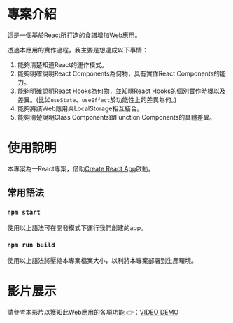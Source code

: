 # 專案介紹
這是一個基於React所打造的食譜增加Web應用。

透過本應用的實作過程，我主要是想達成以下事情：
1. 能夠清楚知道React的運作模式。
2. 能夠明確說明React Components為何物，具有實作React Components的能力。
3. 能夠明確說明React Hooks為何物，並知曉React Hooks的個別實作時機以及差異。(比如`useState`、`useEffect`於功能性上的差異為何。)
4. 能夠將該Ｗeb應用與LocalStorage相互結合。
5. 能夠清楚說明Class Components跟Function Components的具體差異。

# 使用說明
本專案為一React專案，借助[Create React App](https://github.com/facebook/create-react-app)啟動。

## 常用語法

### `npm start`
使用以上語法可在開發模式下運行我們創建的app。

### `npm run build`
使用以上語法將壓縮本專案檔案大小，以利將本專案部署到生產環境。

# 影片展示
請參考本影片以獲知此Web應用的各項功能 👉：[VIDEO DEMO](https://www.youtube.com/watch?v=U0CXqrz-Br8)